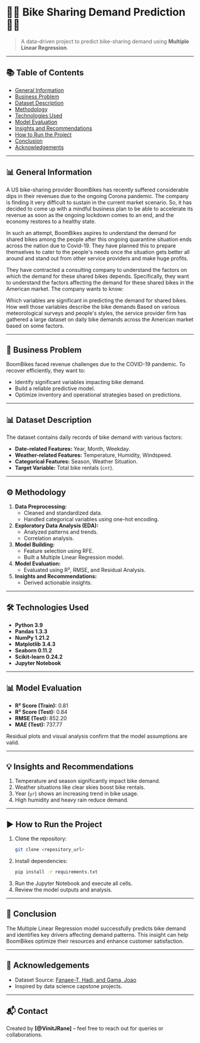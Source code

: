 # 🚴‍♀️ **Bike Sharing Demand Prediction** 🚴‍♀️ 

> A data-driven project to predict bike-sharing demand using **Multiple Linear Regression**.

---

## 📚 **Table of Contents**
- [General Information](#general-information)
- [Business Problem](#business-problem)
- [Dataset Description](#dataset-description)
- [Methodology](#methodology)
- [Technologies Used](#technologies-used)
- [Model Evaluation](#model-evaluation)
- [Insights and Recommendations](#insights-and-recommendations)
- [How to Run the Project](#how-to-run-the-project)
- [Conclusion](#conclusion)
- [Acknowledgements](#acknowledgements)

---

## 📊 **General Information**
A US bike-sharing provider BoomBikes has recently suffered considerable dips in their revenues due to the ongoing Corona pandemic. The company is finding it very difficult to sustain in the current market scenario. So, it has decided to come up with a mindful business plan to be able to accelerate its revenue as soon as the ongoing lockdown comes to an end, and the economy restores to a healthy state. 

In such an attempt, BoomBikes aspires to understand the demand for shared bikes among the people after this ongoing quarantine situation ends across the nation due to Covid-19. They have planned this to prepare themselves to cater to the people's needs once the situation gets better all around and stand out from other service providers and make huge profits.

They have contracted a consulting company to understand the factors on which the demand for these shared bikes depends. Specifically, they want to understand the factors affecting the demand for these shared bikes in the American market. The company wants to know:

Which variables are significant in predicting the demand for shared bikes.
How well those variables describe the bike demands
Based on various meteorological surveys and people's styles, the service provider firm has gathered a large dataset on daily bike demands across the American market based on some factors. 

---

## 📝 **Business Problem**
BoomBikes faced revenue challenges due to the COVID-19 pandemic. To recover efficiently, they want to:
- Identify significant variables impacting bike demand.
- Build a reliable predictive model.
- Optimize inventory and operational strategies based on predictions.

---

## 📊 **Dataset Description**
The dataset contains daily records of bike demand with various factors:
- **Date-related Features:** Year, Month, Weekday.
- **Weather-related Features:** Temperature, Humidity, Windspeed.
- **Categorical Features:** Season, Weather Situation.
- **Target Variable:** Total bike rentals (`cnt`).

---

## ⚙️ **Methodology**
1. **Data Preprocessing:**
   - Cleaned and standardized data.
   - Handled categorical variables using one-hot encoding.
2. **Exploratory Data Analysis (EDA):**
   - Analyzed patterns and trends.
   - Correlation analysis.
3. **Model Building:**
   - Feature selection using RFE.
   - Built a Multiple Linear Regression model.
4. **Model Evaluation:**
   - Evaluated using R², RMSE, and Residual Analysis.
5. **Insights and Recommendations:**
   - Derived actionable insights.

---

## 🛠️ **Technologies Used**
- **Python 3.9**
- **Pandas 1.3.3**
- **NumPy 1.21.2**
- **Matplotlib 3.4.3**
- **Seaborn 0.11.2**
- **Scikit-learn 0.24.2**
- **Jupyter Notebook**

---

## 📊 **Model Evaluation**
- **R² Score (Train):** 0.81
- **R² Score (Test):** 0.84
- **RMSE (Test):** 852.20
- **MAE (Test):** 737.77

Residual plots and visual analysis confirm that the model assumptions are valid.

---

## 💡 **Insights and Recommendations**
1. Temperature and season significantly impact bike demand.
2. Weather situations like clear skies boost bike rentals.
3. Year (`yr`) shows an increasing trend in bike usage.
4. High humidity and heavy rain reduce demand.

---

## ▶️ **How to Run the Project**
1. Clone the repository:
   ```bash
   git clone <repository_url>
   ```
2. Install dependencies:
   ```bash
   pip install -r requirements.txt
   ```
3. Run the Jupyter Notebook and execute all cells.
4. Review the model outputs and analysis.

---

## 🏁 **Conclusion**
The Multiple Linear Regression model successfully predicts bike demand and identifies key drivers affecting demand patterns. This insight can help BoomBikes optimize their resources and enhance customer satisfaction.

---

## 🙌 **Acknowledgements**
- Dataset Source: [Fanaee-T, Hadi, and Gama, Joao](http://dx.doi.org/10.1007/s13748-013-0040-3)
- Inspired by data science capstone projects.

---

## 📬 **Contact** 
Created by **[@VinitJRane]** – feel free to reach out for queries or collaborations.



